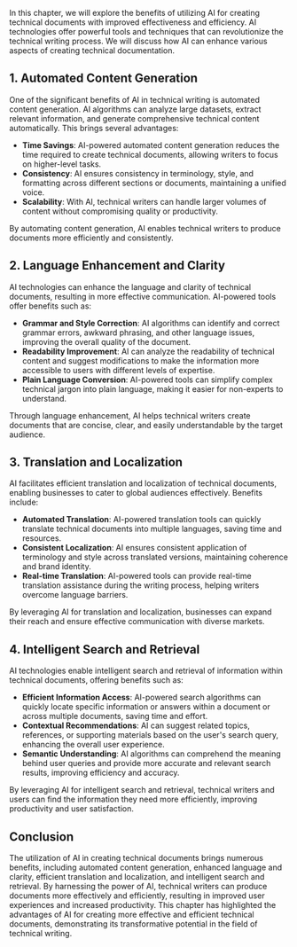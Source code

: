 
In this chapter, we will explore the benefits of utilizing AI for creating technical documents with improved effectiveness and efficiency. AI technologies offer powerful tools and techniques that can revolutionize the technical writing process. We will discuss how AI can enhance various aspects of creating technical documentation.

## 1\. Automated Content Generation

One of the significant benefits of AI in technical writing is automated content generation. AI algorithms can analyze large datasets, extract relevant information, and generate comprehensive technical content automatically. This brings several advantages:

- **Time Savings**: AI-powered automated content generation reduces the time required to create technical documents, allowing writers to focus on higher-level tasks.
- **Consistency**: AI ensures consistency in terminology, style, and formatting across different sections or documents, maintaining a unified voice.
- **Scalability**: With AI, technical writers can handle larger volumes of content without compromising quality or productivity.

By automating content generation, AI enables technical writers to produce documents more efficiently and consistently.

## 2\. Language Enhancement and Clarity

AI technologies can enhance the language and clarity of technical documents, resulting in more effective communication. AI-powered tools offer benefits such as:

- **Grammar and Style Correction**: AI algorithms can identify and correct grammar errors, awkward phrasing, and other language issues, improving the overall quality of the document.
- **Readability Improvement**: AI can analyze the readability of technical content and suggest modifications to make the information more accessible to users with different levels of expertise.
- **Plain Language Conversion**: AI-powered tools can simplify complex technical jargon into plain language, making it easier for non-experts to understand.

Through language enhancement, AI helps technical writers create documents that are concise, clear, and easily understandable by the target audience.

## 3\. Translation and Localization

AI facilitates efficient translation and localization of technical documents, enabling businesses to cater to global audiences effectively. Benefits include:

- **Automated Translation**: AI-powered translation tools can quickly translate technical documents into multiple languages, saving time and resources.
- **Consistent Localization**: AI ensures consistent application of terminology and style across translated versions, maintaining coherence and brand identity.
- **Real-time Translation**: AI-powered tools can provide real-time translation assistance during the writing process, helping writers overcome language barriers.

By leveraging AI for translation and localization, businesses can expand their reach and ensure effective communication with diverse markets.

## 4\. Intelligent Search and Retrieval

AI technologies enable intelligent search and retrieval of information within technical documents, offering benefits such as:

- **Efficient Information Access**: AI-powered search algorithms can quickly locate specific information or answers within a document or across multiple documents, saving time and effort.
- **Contextual Recommendations**: AI can suggest related topics, references, or supporting materials based on the user's search query, enhancing the overall user experience.
- **Semantic Understanding**: AI algorithms can comprehend the meaning behind user queries and provide more accurate and relevant search results, improving efficiency and accuracy.

By leveraging AI for intelligent search and retrieval, technical writers and users can find the information they need more efficiently, improving productivity and user satisfaction.

## Conclusion

The utilization of AI in creating technical documents brings numerous benefits, including automated content generation, enhanced language and clarity, efficient translation and localization, and intelligent search and retrieval. By harnessing the power of AI, technical writers can produce documents more effectively and efficiently, resulting in improved user experiences and increased productivity. This chapter has highlighted the advantages of AI for creating more effective and efficient technical documents, demonstrating its transformative potential in the field of technical writing.
